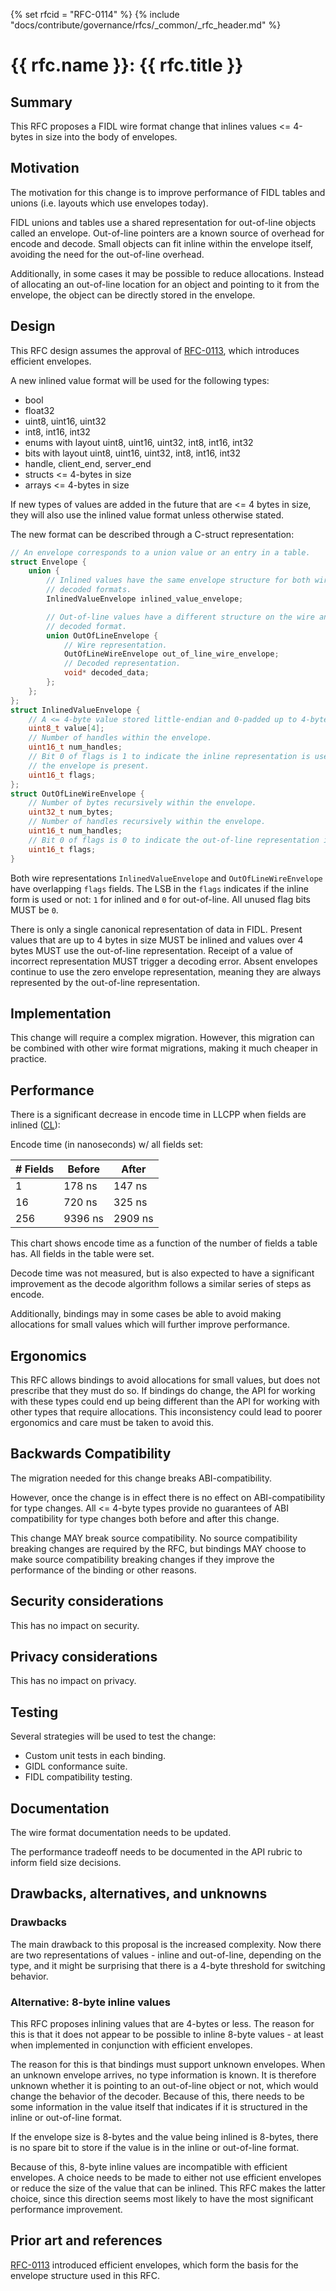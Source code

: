 <!-- mdformat off(templates not supported) -->
{% set rfcid = "RFC-0114" %}
{% include "docs/contribute/governance/rfcs/_common/_rfc_header.md" %}
# {{ rfc.name }}: {{ rfc.title }}
<!-- SET the `rfcid` VAR ABOVE. DO NOT EDIT ANYTHING ELSE ABOVE THIS LINE. -->

<!-- mdformat on -->

<!-- This should begin with an H2 element (for example, ## Summary).-->

## Summary

This RFC proposes a FIDL wire format change that inlines values <= 4-bytes in
size into the body of envelopes.

## Motivation

The motivation for this change is to improve performance of FIDL tables and
unions (i.e. layouts which use envelopes today).

FIDL unions and tables use a shared representation for out-of-line objects
called an envelope. Out-of-line pointers are a known source of overhead
for encode and decode. Small objects can fit inline within the envelope
itself, avoiding the need for the out-of-line overhead.

Additionally, in some cases it may be possible to reduce allocations. Instead
of allocating an out-of-line location for an object and pointing to it from the
envelope, the object can be directly stored in the envelope.

## Design

This RFC design assumes the approval of
[RFC-0113](0113_efficient_envelopes.md), which introduces efficient envelopes.

A new inlined value format will be used for the following types:

- bool
- float32
- uint8, uint16, uint32
- int8, int16, int32
- enums with layout uint8, uint16, uint32, int8, int16, int32
- bits with layout uint8, uint16, uint32, int8, int16, int32
- handle, client_end, server_end
- structs <= 4-bytes in size
- arrays <= 4-bytes in size

If new types of values are added in the future that are <= 4 bytes in size,
they will also use the inlined value format unless otherwise stated.

The new format can be described through a C-struct representation:

```c++
// An envelope corresponds to a union value or an entry in a table.
struct Envelope {
    union {
        // Inlined values have the same envelope structure for both wire and
        // decoded formats.
        InlinedValueEnvelope inlined_value_envelope;

        // Out-of-line values have a different structure on the wire and in
        // decoded format.
        union OutOfLineEnvelope {
            // Wire representation.
            OutOfLineWireEnvelope out_of_line_wire_envelope;
            // Decoded representation.
            void* decoded_data;
        };
    };
};
struct InlinedValueEnvelope {
    // A <= 4-byte value stored little-endian and 0-padded up to 4-bytes.
    uint8_t value[4];
    // Number of handles within the envelope.
    uint16_t num_handles;
    // Bit 0 of flags is 1 to indicate the inline representation is used and
    // the envelope is present.
    uint16_t flags;
};
struct OutOfLineWireEnvelope {
    // Number of bytes recursively within the envelope.
    uint32_t num_bytes;
    // Number of handles recursively within the envelope.
    uint16_t num_handles;
    // Bit 0 of flags is 0 to indicate the out-of-line representation is used.
    uint16_t flags;
}
```

Both wire representations `InlinedValueEnvelope` and `OutOfLineWireEnvelope`
have overlapping `flags` fields. The LSB in the `flags` indicates if the
inline form is used or not: `1` for inlined and `0` for out-of-line. All
unused flag bits MUST be `0`.

There is only a single canonical representation of data in FIDL.
Present values that are up to 4 bytes in size MUST be inlined and values over 4
bytes MUST use the out-of-line representation. Receipt of a value of incorrect
representation MUST trigger a decoding error.
Absent envelopes continue to use the zero envelope representation, meaning they
are always represented by the out-of-line representation.

## Implementation

This change will require a complex migration. However, this migration can be
combined with other wire format migrations, making it much cheaper in
practice.

## Performance

There is a significant decrease in encode time in LLCPP when fields are inlined
([CL](https://fuchsia-review.googlesource.com/c/fuchsia/+/542901)):

Encode time (in nanoseconds) w/ all fields set:

| # Fields | Before  | After               |
|----------|---------|---------------------|
| 1        | 178  ns | 147  ns             |
| 16       | 720  ns | 325  ns             |
| 256      | 9396 ns | 2909 ns             |

This chart shows encode time as a function of the number of fields a table has.
All fields in the table were set.

Decode time was not measured, but is also expected to have a significant
improvement as the decode algorithm follows a similar series of steps as
encode.

Additionally, bindings may in some cases be able to avoid making allocations
for small values which will further improve performance.

## Ergonomics

This RFC allows bindings to avoid allocations for small values, but does not
prescribe that they must do so. If bindings do change, the API for working
with these types could end up being different than the API for working with
other types that require allocations. This inconsistency could lead to poorer
ergonomics and care must be taken to avoid this.

## Backwards Compatibility

The migration needed for this change breaks ABI-compatibility.

However, once the change is in effect there is no effect on ABI-compatibility
for type changes. All <= 4-byte types provide no guarantees of ABI
compatibility for type changes both before and after this change.

This change MAY break source compatibility. No source compatibility breaking
changes are required by the RFC, but bindings MAY choose to make source
compatibility breaking changes if they improve the performance of the binding
or other reasons.

## Security considerations

This has no impact on security.

## Privacy considerations

This has no impact on privacy.

## Testing

Several strategies will be used to test the change:

- Custom unit tests in each binding.
- GIDL conformance suite.
- FIDL compatibility testing.

## Documentation

The wire format documentation needs to be updated.

The performance tradeoff needs to be documented in the API rubric to inform
field size decisions.

## Drawbacks, alternatives, and unknowns

### Drawbacks

The main drawback to this proposal is the increased complexity. Now there are
two representations of values - inline and out-of-line, depending on the type,
and it might be surprising that there is a 4-byte threshold for switching
behavior.

### Alternative: 8-byte inline values

This RFC proposes inlining values that are 4-bytes or less.
The reason for this is that it does not appear to be possible to inline
8-byte values - at least when implemented in conjunction with efficient
envelopes.

The reason for this is that bindings must support unknown envelopes. When
an unknown envelope arrives, no type information is known. It is therefore
unknown whether it is pointing to an out-of-line object or not, which would
change the behavior of the decoder. Because of this, there needs to be some
information in the value itself that indicates if it is structured in the
inline or out-of-line format.

If the envelope size is 8-bytes and the value being inlined is 8-bytes, there
is no spare bit to store if the value is in the inline or out-of-line format.

Because of this, 8-byte inline values are incompatible with efficient
envelopes. A choice needs to be made to either not use efficient envelopes
or reduce the size of the value that can be inlined. This RFC makes the latter
choice, since this direction seems most likely to have the most significant
performance improvement.

## Prior art and references

[RFC-0113](0113_efficient_envelopes.md)
introduced efficient envelopes, which form the basis for the envelope structure
used in this RFC.
